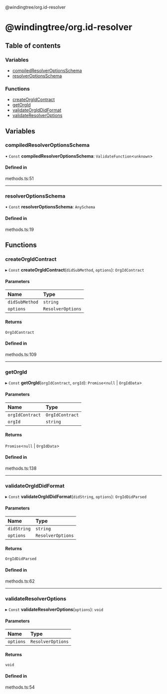 @windingtree/org.id-resolver

# @windingtree/org.id-resolver

## Table of contents

### Variables

- [compiledResolverOptionsSchema](README.md#compiledresolveroptionsschema)
- [resolverOptionsSchema](README.md#resolveroptionsschema)

### Functions

- [createOrgIdContract](README.md#createorgidcontract)
- [getOrgId](README.md#getorgid)
- [validateOrgIdDidFormat](README.md#validateorgiddidformat)
- [validateResolverOptions](README.md#validateresolveroptions)

## Variables

### compiledResolverOptionsSchema

• `Const` **compiledResolverOptionsSchema**: `ValidateFunction`<`unknown`\>

#### Defined in

methods.ts:51

___

### resolverOptionsSchema

• `Const` **resolverOptionsSchema**: `AnySchema`

#### Defined in

methods.ts:19

## Functions

### createOrgIdContract

▸ `Const` **createOrgIdContract**(`didSubMethod`, `options`): `OrgIdContract`

#### Parameters

| Name | Type |
| :------ | :------ |
| `didSubMethod` | `string` |
| `options` | `ResolverOptions` |

#### Returns

`OrgIdContract`

#### Defined in

methods.ts:109

___

### getOrgId

▸ `Const` **getOrgId**(`orgIdContract`, `orgId`): `Promise`<``null`` \| `OrgIdData`\>

#### Parameters

| Name | Type |
| :------ | :------ |
| `orgIdContract` | `OrgIdContract` |
| `orgId` | `string` |

#### Returns

`Promise`<``null`` \| `OrgIdData`\>

#### Defined in

methods.ts:138

___

### validateOrgIdDidFormat

▸ `Const` **validateOrgIdDidFormat**(`didString`, `options`): `OrgIdDidParsed`

#### Parameters

| Name | Type |
| :------ | :------ |
| `didString` | `string` |
| `options` | `ResolverOptions` |

#### Returns

`OrgIdDidParsed`

#### Defined in

methods.ts:62

___

### validateResolverOptions

▸ `Const` **validateResolverOptions**(`options`): `void`

#### Parameters

| Name | Type |
| :------ | :------ |
| `options` | `ResolverOptions` |

#### Returns

`void`

#### Defined in

methods.ts:54
